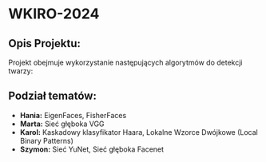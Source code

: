
# WKIRO-2024

## Opis Projektu:
Projekt obejmuje wykorzystanie następujących algorytmów do detekcji twarzy:
## Podział tematów:

- **Hania:** EigenFaces, FisherFaces
- **Marta:** Sieć głęboka VGG
- **Karol:** Kaskadowy klasyfikator Haara, Lokalne Wzorce Dwójkowe (Local Binary Patterns)
- **Szymon:** Sieć YuNet, Sieć głęboka Facenet
